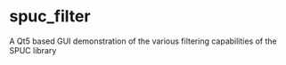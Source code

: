spuc_filter
===========

A Qt5 based GUI demonstration of the various filtering capabilities of the SPUC library
